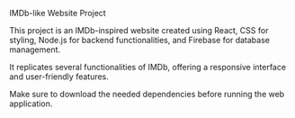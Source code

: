 IMDb-like Website Project

This project is an IMDb-inspired website created using React, CSS for styling, Node.js for backend functionalities, and Firebase for database management.

It replicates several functionalities of IMDb, offering a responsive interface and user-friendly features.

Make sure to download the needed dependencies before running the web application.